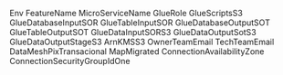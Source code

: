 Env
FeatureName
MicroServiceName
GlueRole
GlueScriptsS3
GlueDatabaseInputSOR
GlueTableInputSOR
GlueDatabaseOutputSOT
GlueTableOutputSOT
GlueDataInputSORS3
GlueDataOutputSotS3
GlueDataOutputStageS3
ArnKMSS3
OwnerTeamEmail
TechTeamEmail
DataMeshPixTransacional
MapMigrated
ConnectionAvailabilityZone
ConnectionSecurityGroupIdOne